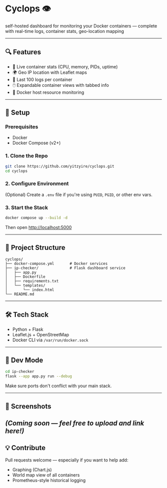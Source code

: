 # Cyclops 👁️

self-hosted dashboard for monitoring your Docker containers — complete with real-time logs, container stats, geo-location mapping

---

## 🔍 Features

- 🔧 Live container stats (CPU, memory, PIDs, uptime)
- 🌍 Geo IP location with Leaflet maps
- 📜 Last 100 logs per container
- 🖱️ Expandable container views with tabbed info
- 🚀 Docker host resource monitoring

---

## 🐳 Setup

### Prerequisites
- Docker
- Docker Compose (v2+)

### 1. Clone the Repo
```bash
git clone https://github.com/yitzyire/cyclops.git
cd cyclops
```

### 2. Configure Environment
(Optional) Create a `.env` file if you're using `PUID`, `PGID`, or other env vars.

### 3. Start the Stack
```bash
docker compose up --build -d
```
Then open [http://localhost:5000](http://localhost:5000)

---

## 📁 Project Structure
```
cyclops/
├── docker-compose.yml       # Docker services
├── ip-checker/              # Flask dashboard service
│   ├── app.py
│   ├── Dockerfile
│   ├── requirements.txt
│   └── templates/
│       └── index.html
└── README.md
```

---

## 🛠 Tech Stack
- Python + Flask
- Leaflet.js + OpenStreetMap
- Docker CLI via `/var/run/docker.sock`

---

## 🧪 Dev Mode
```bash
cd ip-checker
flask --app app.py run --debug
```
Make sure ports don't conflict with your main stack.

---

## 📸 Screenshots
*(Coming soon — feel free to upload and link here!)*
---

## 💡 Contribute
Pull requests welcome — especially if you want to help add:
- Graphing (Chart.js)
- World map view of all containers
- Prometheus-style historical logging
